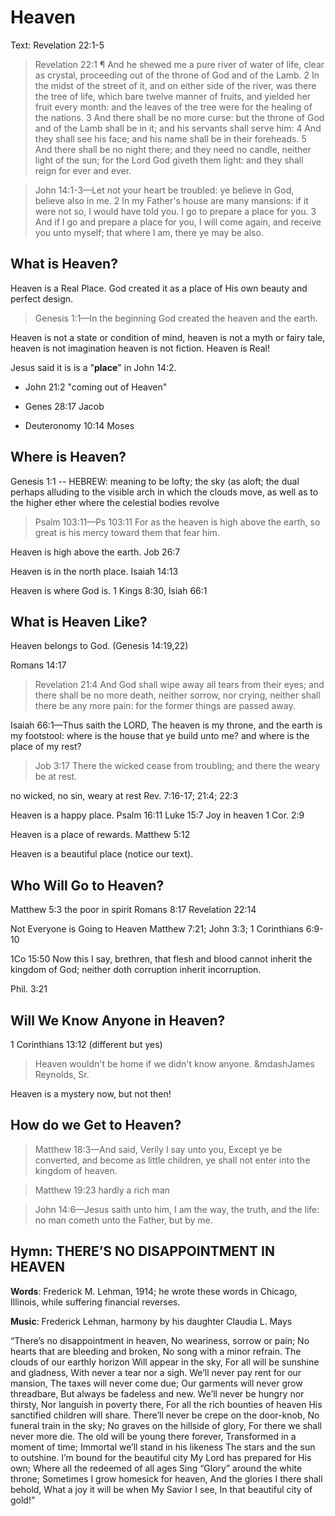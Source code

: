 # Heaven

Text: Revelation 22:1-5

> Revelation 22:1 ¶ And he shewed me a pure river of water of life, clear as crystal, proceeding out of the throne of God and of the Lamb. 2 In the midst of the street of it, and on either side of the river, was there the tree of life, which bare twelve manner of fruits, and yielded her fruit every month: and the leaves of the tree were for the healing of the nations. 3 And there shall be no more curse: but the throne of God and of the Lamb shall be in it; and his servants shall serve him: 4 And they shall see his face; and his name shall be in their foreheads. 5 And there shall be no night there; and they need no candle, neither light of the sun; for the Lord God giveth them light: and they shall reign for ever and ever.

> John 14:1-3&mdash;Let not your heart be troubled: ye believe in God, believe also in me. 2 In my Father's house are many mansions: if it were not so, I would have told you. I go to prepare a place for you. 3 And if I go and prepare a place for you, I will come again, and receive you unto myself; that where I am, there ye may be also.

## What is Heaven?

Heaven is a Real Place. God created it as a place of His own beauty and perfect design.

> Genesis 1:1&mdash;In the beginning God created the heaven and the earth.

Heaven is not a state or condition of mind, heaven is not a myth or fairy tale, heaven is not imagination heaven is not fiction. Heaven is Real!

Jesus said it is is a "**place**" in John 14:2.

- John 21:2 "coming out of Heaven"

- Genes 28:17 Jacob
- Deuteronomy 10:14 Moses

## Where is Heaven?

Genesis 1:1 -- HEBREW: meaning to be lofty; the sky (as aloft; the dual perhaps alluding to the visible arch in which the clouds move, as well as to the higher ether where the celestial bodies revolve

> Psalm 103:11&mdash;Ps 103:11 For as the heaven is high above the earth, so great is his mercy toward them that fear him.

Heaven is high above the earth.
Job 26:7

Heaven is in the north place. Isaiah 14:13

Heaven is where God is. 1 Kings 8:30, Isiah 66:1

## What is Heaven Like?

Heaven belongs to God. (Genesis 14:19,22)

Romans 14:17

<!-- -->

> Revelation 21:4 And God shall wipe away all tears from their eyes; and there shall be no more death, neither sorrow, nor crying, neither shall there be any more pain: for the former things are passed away.

<!-- -->

Isaiah 66:1&mdash;Thus saith the LORD, The heaven is my throne, and the earth is my footstool: where is the house that ye build unto me? and where is the place of my rest?

<!-- -->

> Job 3:17 There the wicked cease from troubling; and there the weary be at rest.

no wicked, no sin, weary at rest Rev. 7:16-17; 21:4; 22:3

<!-- -->
Heaven is a happy place.
Psalm 16:11
Luke 15:7 Joy in heaven
1 Cor. 2:9

Heaven is a place of rewards. Matthew 5:12

Heaven is a beautiful place (notice our text).

## Who Will Go to Heaven?

Matthew 5:3  the poor in spirit
Romans 8:17
Revelation 22:14

Not Everyone is Going to Heaven Matthew 7:21; John 3:3; 1 Corinthians 6:9-10

1Co 15:50 Now this I say, brethren, that flesh and blood cannot inherit the kingdom of God; neither doth corruption inherit incorruption.

Phil. 3:21

## Will We Know Anyone in Heaven?

1 Corinthians 13:12 (different but yes)

> Heaven wouldn't be home if we didn't know anyone. &mdashJames Reynolds, Sr.

Heaven is a mystery now, but not then!

## How do we Get to Heaven?

> Matthew 18:3&mdash;And said, Verily I say unto you, Except ye be converted, and become as little children, ye shall not enter into the kingdom of heaven.

<!-- -->

> Matthew 19:23 hardly a rich man

<!-- -->

> John 14:6&mdash;Jesus saith unto him, I am the way, the truth, and the life: no man cometh unto the Father, but by me.

## Hymn: THERE’S NO DISAPPOINTMENT IN HEAVEN

**Words**: Frederick M. Lehman, 1914; he wrote these words in Chicago, Illinois, while suffering financial reverses.

**Music**: Frederick Lehman, harmony by his daughter Claudia L. Mays

“There’s no disappointment in heaven,
 No weariness, sorrow or pain;
No hearts that are bleeding and broken,
 No song with a minor refrain.
The clouds of our earthly horizon
 Will appear in the sky,
For all will be sunshine and gladness,
 With never a tear nor a sigh.
We’ll never pay rent for our mansion,
 The taxes will never come due;
Our garments will never grow threadbare,
 But always be fadeless and new.
We’ll never be hungry nor thirsty,
 Nor languish in poverty there,
For all the rich bounties of heaven
 His sanctified children will share.
There’ll never be crepe on the door-knob,
 No funeral train in the sky;
No graves on the hillside of glory,
 For there we shall never more die.
The old will be young there forever,
 Transformed in a moment of time;
Immortal we’ll stand in his likeness
 The stars and the sun to outshine.
I’m bound for the beautiful city
 My Lord has prepared for His own;
Where all the redeemed of all ages
 Sing “Glory” around the white throne;
Sometimes I grow homesick for heaven,
 And the glories I there shall behold,
What a joy it will be when My Savior I see,
 In that beautiful city of gold!”

